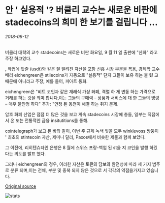 # 안 ' 실용적 '? 버클리 교수는 새로운 비판에 stadecoins의 희미 한 보기를 걸립니다 ...

###### 2018-09-12

버클리 대학의 교수 stadecoins는 새로운 비판 화요일, 9 월 11 일 출판에 "신화" 라고 주장 하고있다.

, 작업에 밧줄 (usdt)와 같은 잘 알려진 자산을 포함 신흥 시장 부문을 복용, 경제학 교수 배리 eichengreen은 stilecoins가 자동으로 "실용적" 단지 그들이 보유 하는 불 렀 고 때문에 아니라고 주장, 예를 들어, 피아트 통화.

eichengreen은 "비트 코인과 같은 재래식 가상 화폐, 격렬 하 게 변동 하는 가격으로 거래를 하는 것을 의미 합니다,이는 그들의 구매력 – 상품과 서비스에 대 한 그들의 명령 – 매우 불안정 하다" 추가: "안정 된 동전이 해결 하는 취지 문제.

암호 화폐 산업은 점점 더 많은 것을 보고 계속 stadecoins 시장에 충돌, 일부는 직접에서 온 또는 전통적인 금융 insitutitions를 통해.

cointelegraph가 보고 된 바와 같이, 이번 주 규제 녹색 빛을 모두 winklevoss 쌍둥이 ' 최초의 stintecoin 자산, 제미니 달러, Paxos에서 비슷한 제물과 함께 보았다.

그 이전에, 리히텐슈타인 은행은 8 월에 스위스 프랑-백업 된 st을 지 코인을 발행 하겠다는 의도를 발표 했다.

그러나 eichengreen의 경우, 이러한 자산은 토큰의 담보의 완전성에 따라 세 가지 범주로 분류 되며,이는 전체, 부분 및 중복 되지 않은 것으로 서 각각의 약점을가지고 있습니다.

[Original source](https://cointelegraph.com/news/not-viable-berkeley-professor-takes-dim-view-of-stablecoins-in-new-critique)

![stats](https://c.statcounter.com/11760860/0/a89fa40b/1/ "stats")